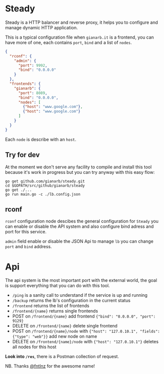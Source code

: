 # Steady

Steady is a HTTP balancer and reverse proxy, it helps you to configure and
manage dynamic HTTP application.

This is a typical configuration file when `gianarb.it` is a frontend, you can
have more of one, each contains `port`, `bind` and a list of `nodes`.

```json
{
  "rconf": {
    "admin": {
      "port": 9992,
      "bind": "0.0.0.0"
    }
  },
  "frontends": {
    "gianarb": {
      "port": 8089,
      "bind": "0.0.0.0",
      "nodes": [
        {"host": "www.google.com"},
        {"host": "www.google.com"}
      ]
    }
  }
}
```

Each `node` is describe with an `host`.

## Try for dev
At the moment we don't serve any facility to compile and install this tool
because it's work in progress but you can try anyway with this easy flow:

```
go get github.com/gianarb/steady.git
cd $GOPATH/src/github/gianarb/steady
go get ./...
go run main.go -c ./lb.config.json
```

## rconf
`rconf` configuration node descibes the general configuration for `Steady`
you can enable or disable the API system and also configure bind adress and
port for this service.

`admin` field enable or disable the JSON Api to manage `lb` you can change
`port` and `bind` address.

# Api 
The api system is the most important port with the external world, the goal is
support everything that you can do with this tool.

* `/ping` is a sanity call to understand if the service is up and running
* `/backup` returns the lb's configuration in the current status
* `/frontend` returns the list of frontends
* `/frontend/{name}` returns single frontends
* POST on `/frontend/{name}` add frontend `{"bind": "0.0.0.0", "port": 9129}`
* DELETE on `/frontend/{name}` delete single frontend
* POST on `/frontend/{name}/node` with `{"host": "127.0.10.1", "fields": {"type": "web"}}` add new node on name
* DELETE on `/frontend/{name}/node` with `{"host": "127.0.10.1"}` deletes all nodes for this host

**Look into `/res`**, there is a Postman collection of request.

NB. Thanks [@fntlnz](https://github.com/fntlnz) for the awesome name!
